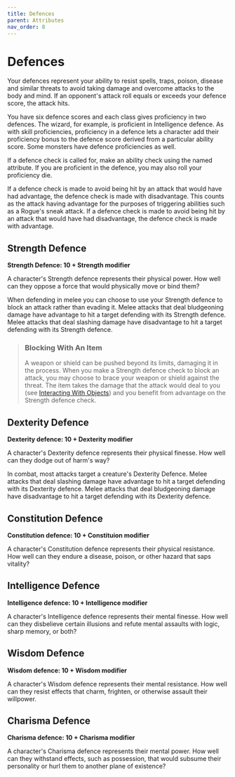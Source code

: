 ```yaml
---
title: Defences
parent: Attributes
nav_order: 8
---
```


# Defences
Your defences represent your ability to resist spells, traps, poison, disease and similar threats to avoid taking damage and overcome attacks to the body and mind. If an opponent's attack roll equals or exceeds your defence score, the attack hits.

You have six defence scores and each class gives proficiency in two defences. The wizard, for example, is proficient in Intelligence defence. As with skill proficiencies, proficiency in a defence lets a character add their proficiency bonus to the defence score derived from a particular ability score. Some monsters have defence proficiencies as well.

If a defence check is called for, make an ability check using the named attribute. If you are proficient in the defence, you may also roll your proficiency die.

If a defence check is made to avoid being hit by an attack that would have had advantage, the defence check is made with disadvantage. This counts as the attack having advantage for the purposes of triggering abilities such as a Rogue's sneak attack. If a defence check is made to avoid being hit by an attack that would have had disadvantage, the defence check is made with advantage.

## Strength Defence
**Strength Defence: 10 + Strength modifier**

A character's Strength defence represents their physical power. How well can they oppose a force that would physically move or bind them?

When defending in melee you can choose to use your Strength defence to block an attack rather than evading it. Melee attacks that deal bludgeoning damage have advantage to hit a target defending with its Strength defence. Melee attacks that deal slashing damage have disadvantage to hit a target defending with its Strength defence.

> ### Blocking With An Item
> A weapon or shield can be pushed beyond its limits, damaging it in the process. When you make a Strength defence check to block an attack, you may choose to brace your weapon or shield against the threat. The item takes the damage that the attack would deal to you (see [Interacting With Objects](https://stormchaserroleplaying.com/stormchaserRPG/Adventuring/TheEnvironment/InteractingWithObjects/)) and you benefit from advantage on the Strength defence check.

## Dexterity Defence
**Dexterity defence: 10 + Dexterity modifier**

A character's Dexterity defence represents their physical finesse. How well can they dodge out of harm's way?

In combat, most attacks target a creature's Dexterity Defence. Melee attacks that deal slashing damage have advantage to hit a target defending with its Dexterity defence. Melee attacks that deal bludgeoning damage have disadvantage to hit a target defending with its Dexterity defence.

## Constitution Defence
**Constitution defence: 10 + Constituion modifier**

A character's Constitution defence represents their physical resistance. How well can they endure a disease, poison, or other hazard that saps vitality?

## Intelligence Defence
**Intelligence defence: 10 + Intelligence modifier**

A character's Intelligence defence represents their mental finesse. How well can they disbelieve certain illusions and refute mental assaults with logic, sharp memory, or both?

## Wisdom Defence
**Wisdom defence: 10 + Wisdom modifier**

A character's Wisdom defence represents their mental resistance. How well can they resist effects that charm, frighten, or otherwise assault their willpower.

## Charisma Defence
**Charisma defence: 10 + Charisma modifier**

A character's Charisma defence represents their mental power. How well can they withstand effects, such as possession, that would subsume their personality or hurl them to another plane of existence?
